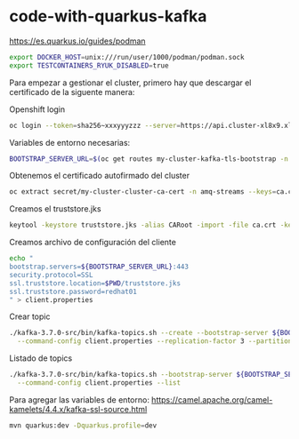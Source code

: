 # code-with-quarkus-kafka

https://es.quarkus.io/guides/podman

```bash
export DOCKER_HOST=unix:///run/user/1000/podman/podman.sock
export TESTCONTAINERS_RYUK_DISABLED=true
```

Para empezar a gestionar el cluster, primero hay que descargar el certificado de la siguente manera:

Openshift login
```bash
oc login --token=sha256~xxxyyyzzz --server=https://api.cluster-xl8x9.xl8x9.sandbox2914.opentlc.com:6443
```

Variables de entorno necesarias:

```bash
BOOTSTRAP_SERVER_URL=$(oc get routes my-cluster-kafka-tls-bootstrap -n amq-streams -o=jsonpath='{.status.ingress[0].host}{"\n"}')
```

Obtenemos el certificado autofirmado del cluster
```bash
oc extract secret/my-cluster-cluster-ca-cert -n amq-streams --keys=ca.crt --to=- > ca.crt
```

Creamos el truststore.jks

```bash
keytool -keystore truststore.jks -alias CARoot -import -file ca.crt -keypass redhat01 -storepass redhat01
```

Creamos archivo de configuración del cliente

```bash
echo "
bootstrap.servers=${BOOTSTRAP_SERVER_URL}:443
security.protocol=SSL
ssl.truststore.location=$PWD/truststore.jks
ssl.truststore.password=redhat01
" > client.properties
```

Crear topic

```bash
./kafka-3.7.0-src/bin/kafka-topics.sh --create --bootstrap-server ${BOOTSTRAP_SERVER_URL}:443 \
  --command-config client.properties --replication-factor 3 --partitions 3 --topic my-topic
```

Listado de topics

```bash
./kafka-3.7.0-src/bin/kafka-topics.sh --bootstrap-server ${BOOTSTRAP_SERVER_URL}:443  \
  --command-config client.properties --list
```

Para agregar las variables de entorno: https://camel.apache.org/camel-kamelets/4.4.x/kafka-ssl-source.html

```bash
mvn quarkus:dev -Dquarkus.profile=dev
```


